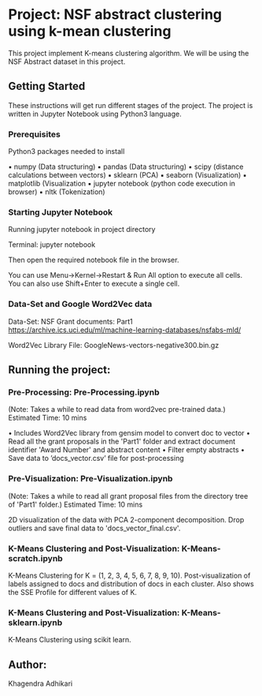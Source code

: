 # Project: NSF abstract clustering using k-mean clustering

This project implement K-means clustering algorithm. We will be using the NSF Abstract dataset in this project.

## Getting Started

These instructions will get run different stages of the project. The project is written in Jupyter Notebook using Python3 language.

### Prerequisites

Python3 packages needed to install 

▪	numpy		(Data structuring)
▪	pandas	 	(Data structuring)
▪	scipy	 	(distance calculations between vectors)
▪	sklearn	 	(PCA)
▪	seaborn	 	(Visualization)
▪	matplotlib (Visualization
▪	jupyter notebook	(python code execution in browser)
▪	nltk		(Tokenization)

### Starting Jupyter Notebook
Running jupyter notebook in project directory

Terminal: jupyter notebook 

Then open the required notebook file in the browser.

You can use Menu->Kernel->Restart & Run All option to execute all cells.
You can also use Shift+Enter to execute a single cell.

### Data-Set and Google Word2Vec data
Data-Set: NSF Grant documents: Part1
https://archive.ics.uci.edu/ml/machine-learning-databases/nsfabs-mld/

Word2Vec Library File: GoogleNews-vectors-negative300.bin.gz 


## Running the project:

### Pre-Processing: Pre-Processing.ipynb
(Note: Takes a while to read data from word2vec pre-trained data.)
Estimated Time: 10 mins

•	Includes Word2Vec library from gensim model to convert doc to vector
•	Read all the grant proposals in the 'Part1' folder and extract document identifier 'Award Number' and abstract content
•	Filter empty abstracts
•	Save data to ’docs_vector.csv’ file for post-processing


### Pre-Visualization: Pre-Visualization.ipynb
(Note: Takes a while to read all grant proposal files from the directory tree of 'Part1' folder.)
Estimated Time: 10 mins

2D visualization of the data with PCA 2-component decomposition.
Drop outliers and save final data to 'docs_vector_final.csv'.


### K-Means Clustering and Post-Visualization: K-Means-scratch.ipynb

K-Means Clustering for K = (1, 2, 3, 4, 5, 6, 7, 8, 9, 10). Post-visualization of labels assigned to docs and distribution of docs in each cluster. Also shows the SSE Profile for different values of K.
### K-Means Clustering and Post-Visualization: K-Means-sklearn.ipynb
K-Means Clustering using scikit learn.
## Author:
Khagendra Adhikari
